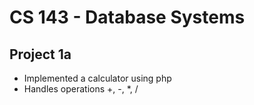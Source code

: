 CS 143 - Database Systems
==================================

Project 1a
----------
<ul>
	<li>Implemented a calculator using php</li>
	<li>Handles operations +, -, *, /</li>
</ul>
